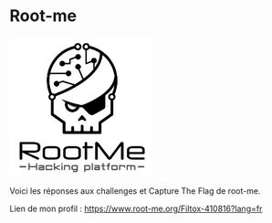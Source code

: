 # Root-me

![Image de Root-me](https://github.com/Filtox/Cybersecurity/blob/main/Root-me/Root-Me.png)


Voici les réponses aux challenges et Capture The Flag de root-me.

Lien de mon profil : https://www.root-me.org/Filtox-410816?lang=fr
